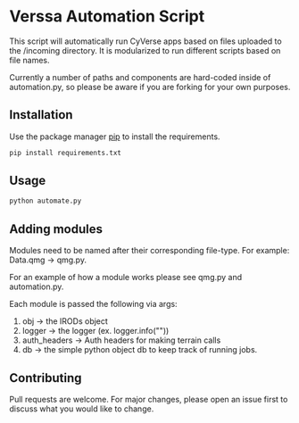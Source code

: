 # Verssa Automation Script

This script will automatically run CyVerse apps based on files uploaded to the /incoming directory. It is modularized to run different scripts based on file names.

Currently a number of paths and components are hard-coded inside of automation.py, so please be aware if you are forking for your own purposes.

## Installation

Use the package manager [pip](https://pip.pypa.io/en/stable/) to install the requirements.

```bash
pip install requirements.txt
```

## Usage

```bash
python automate.py
```
## Adding modules
Modules need to be named after their corresponding file-type. For example: Data.qmg -> qmg.py.

For an example of how a module works please see qmg.py and automation.py.

Each module is passed the following via args: 
1. obj -> the IRODs object
2. logger -> the logger (ex. logger.info(""))
3. auth_headers -> Auth headers for making terrain calls
4. db -> the simple python object db to keep track of running jobs.
## Contributing
Pull requests are welcome. For major changes, please open an issue first to discuss what you would like to change.
